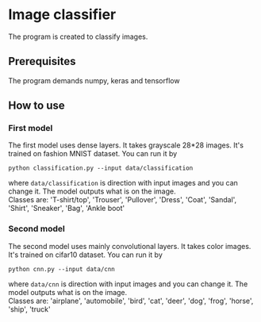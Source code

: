 # Image classifier

The program is created to classify images. 

## Prerequisites

The program demands numpy, keras and tensorflow

## How to use

### First model  
The first model uses dense layers. It takes grayscale 28*28 images. It's trained on fashion MNIST dataset. You can run it by

```
python classification.py --input data/classification
```
where `data/classification` is direction with input images and you can change it. The model outputs what is on the image.  
Classes are: 'T-shirt/top', 'Trouser', 'Pullover', 'Dress', 'Coat', 'Sandal', 'Shirt', 'Sneaker', 'Bag', 'Ankle boot'

### Second model
The second model uses mainly convolutional layers. It takes color images. It's trained on cifar10 dataset. You can run it by

```
python cnn.py --input data/cnn
```
where `data/cnn` is direction with input images and you can change it. The model outputs what is on the image.  
Classes are: 'airplane', 'automobile', 'bird', 'cat', 'deer', 'dog', 'frog', 'horse', 'ship', 'truck'
